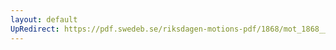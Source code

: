 ```yaml
---
layout: default
UpRedirect: https://pdf.swedeb.se/riksdagen-motions-pdf/1868/mot_1868__ak__00239/mot_1868__ak__00239_001.pdf
---
```

